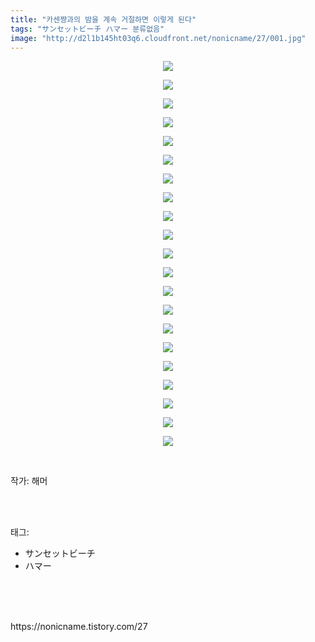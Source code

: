 ```yaml
---
title: "카센쨩과의 밤을 계속 거절하면 이렇게 된다"
tags: "サンセットビーチ ハマー 분류없음"
image: "http://d2l1b145ht03q6.cloudfront.net/nonicname/27/001.jpg"
---
```

<div class="article">
<div class="tt_article_useless_p_margin"><p style="text-align: center; clear: none; float: none;"><img src="{{ site.imgserver1 }}/nonicname/27/001.jpg"/></p><p style="text-align: center; clear: none; float: none;"><img src="{{ site.imgserver1 }}/nonicname/27/002.jpg"/></p><p style="text-align: center; clear: none; float: none;"><img src="{{ site.imgserver1 }}/nonicname/27/003.jpg"/></p><p style="text-align: center; clear: none; float: none;"><img src="{{ site.imgserver1 }}/nonicname/27/004.jpg"/></p><p style="text-align: center; clear: none; float: none;"><img src="{{ site.imgserver1 }}/nonicname/27/005.jpg"/></p><p style="text-align: center; clear: none; float: none;"><img src="{{ site.imgserver1 }}/nonicname/27/006.jpg"/></p><p style="text-align: center; clear: none; float: none;"><img src="{{ site.imgserver1 }}/nonicname/27/007.jpg"/></p><p style="text-align: center; clear: none; float: none;"><img src="{{ site.imgserver1 }}/nonicname/27/008.jpg"/></p><p style="text-align: center; clear: none; float: none;"><img src="{{ site.imgserver1 }}/nonicname/27/009.jpg"/></p><p style="text-align: center; clear: none; float: none;"><img src="{{ site.imgserver1 }}/nonicname/27/010.jpg"/></p><p style="text-align: center; clear: none; float: none;"><img src="{{ site.imgserver1 }}/nonicname/27/011.jpg"/></p><p style="text-align: center; clear: none; float: none;"><img src="{{ site.imgserver1 }}/nonicname/27/012.jpg"/></p><p style="text-align: center; clear: none; float: none;"><img src="{{ site.imgserver1 }}/nonicname/27/013.jpg"/></p><p style="text-align: center; clear: none; float: none;"><img src="{{ site.imgserver1 }}/nonicname/27/014.jpg"/></p><p style="text-align: center; clear: none; float: none;"><img src="{{ site.imgserver1 }}/nonicname/27/015.jpg"/></p><p style="text-align: center; clear: none; float: none;"><img src="{{ site.imgserver1 }}/nonicname/27/016.jpg"/></p><p style="text-align: center; clear: none; float: none;"><img src="{{ site.imgserver1 }}/nonicname/27/017.jpg"/></p><p style="text-align: center; clear: none; float: none;"><img src="{{ site.imgserver1 }}/nonicname/27/018.jpg"/></p><p style="text-align: center; clear: none; float: none;"><img src="{{ site.imgserver1 }}/nonicname/27/019.jpg"/></p><p style="text-align: center; clear: none; float: none;"><img src="{{ site.imgserver1 }}/nonicname/27/020.jpg"/></p><p style="text-align: center; clear: none; float: none;"><img src="{{ site.imgserver1 }}/nonicname/27/021.jpg"/></p><p><br/></p></div>
<p>작가: 해머</p><br/>
</div><br/>
<div class="tagTrail">
<p>태그: </p>
<ul>
<li>サンセットビーチ</li>
<li>ハマー</li>
</ul>
</div><br/>
<div class="cb_lstcomment">
</div><br/>

<br/>
<p id="refer">https://nonicname.tistory.com/27</p>
<br/>

